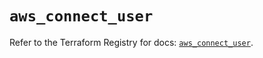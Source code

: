 # `aws_connect_user`

Refer to the Terraform Registry for docs: [`aws_connect_user`](https://registry.terraform.io/providers/hashicorp/aws/5.33.0/docs/resources/connect_user).
